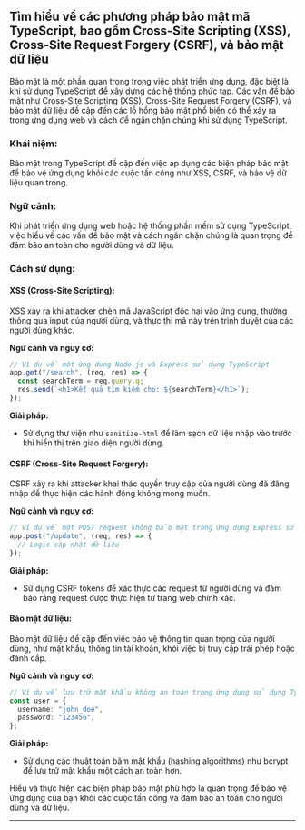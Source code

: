 ## Tìm hiểu về các phương pháp bảo mật mã TypeScript, bao gồm Cross-Site Scripting (XSS), Cross-Site Request Forgery (CSRF), và bảo mật dữ liệu

Bảo mật là một phần quan trọng trong việc phát triển ứng dụng, đặc biệt là khi sử dụng TypeScript để xây dựng các hệ thống phức tạp. Các vấn đề bảo mật như Cross-Site Scripting (XSS), Cross-Site Request Forgery (CSRF), và bảo mật dữ liệu đề cập đến các lỗ hổng bảo mật phổ biến có thể xảy ra trong ứng dụng web và cách để ngăn chặn chúng khi sử dụng TypeScript.

### Khái niệm:

Bảo mật trong TypeScript đề cập đến việc áp dụng các biện pháp bảo mật để bảo vệ ứng dụng khỏi các cuộc tấn công như XSS, CSRF, và bảo vệ dữ liệu quan trọng.

### Ngữ cảnh:

Khi phát triển ứng dụng web hoặc hệ thống phần mềm sử dụng TypeScript, việc hiểu về các vấn đề bảo mật và cách ngăn chặn chúng là quan trọng để đảm bảo an toàn cho người dùng và dữ liệu.

### Cách sử dụng:

#### XSS (Cross-Site Scripting):

XSS xảy ra khi attacker chèn mã JavaScript độc hại vào ứng dụng, thường thông qua input của người dùng, và thực thi mã này trên trình duyệt của các người dùng khác.

**Ngữ cảnh và nguy cơ:**

```typescript
// Ví dụ về một ứng dụng Node.js và Express sử dụng TypeScript
app.get("/search", (req, res) => {
  const searchTerm = req.query.q;
  res.send(`<h1>Kết quả tìm kiếm cho: ${searchTerm}</h1>`);
});
```

**Giải pháp:**

- Sử dụng thư viện như `sanitize-html` để làm sạch dữ liệu nhập vào trước khi hiển thị trên giao diện người dùng.

#### CSRF (Cross-Site Request Forgery):

CSRF xảy ra khi attacker khai thác quyền truy cập của người dùng đã đăng nhập để thực hiện các hành động không mong muốn.

**Ngữ cảnh và nguy cơ:**

```typescript
// Ví dụ về một POST request không bảo mật trong ứng dụng Express sử dụng TypeScript
app.post("/update", (req, res) => {
  // Logic cập nhật dữ liệu
});
```

**Giải pháp:**

- Sử dụng CSRF tokens để xác thực các request từ người dùng và đảm bảo rằng request được thực hiện từ trang web chính xác.

#### Bảo mật dữ liệu:

Bảo mật dữ liệu đề cập đến việc bảo vệ thông tin quan trọng của người dùng, như mật khẩu, thông tin tài khoản, khỏi việc bị truy cập trái phép hoặc đánh cắp.

**Ngữ cảnh và nguy cơ:**

```typescript
// Ví dụ về lưu trữ mật khẩu không an toàn trong ứng dụng sử dụng TypeScript
const user = {
  username: "john_doe",
  password: "123456",
};
```

**Giải pháp:**

- Sử dụng các thuật toán băm mật khẩu (hashing algorithms) như bcrypt để lưu trữ mật khẩu một cách an toàn hơn.

Hiểu và thực hiện các biện pháp bảo mật phù hợp là quan trọng để bảo vệ ứng dụng của bạn khỏi các cuộc tấn công và đảm bảo an toàn cho người dùng và dữ liệu.

---
